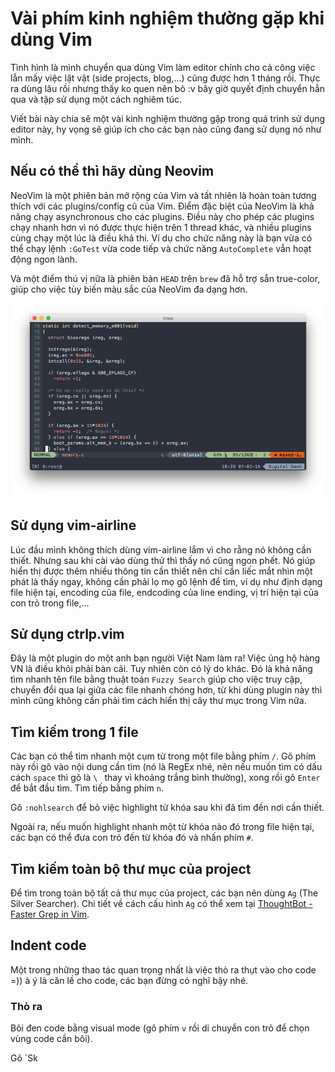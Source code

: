 # Vài phím kinh nghiệm thường gặp khi dùng Vim

Tình hình là mình chuyển qua dùng Vim làm editor chính cho cả công việc lẫn mấy việc lặt vặt (side projects, blog,...) cũng được hơn 1 tháng rồi. Thực ra dùng lâu rồi nhưng thấy ko quen nên bỏ :v bây giờ quyết định chuyển hẳn qua và tập sử dụng một cách nghiêm túc.

Viết bài này chia sẽ một vài kinh nghiệm thường gặp trong quá trình sử dụng editor này, hy vọng sẽ giúp ích cho các bạn nào cũng đang sử dụng nó như mình.

## Nếu có thể thì hãy dùng Neovim

NeoVim là một phiên bản mở rộng của Vim và tất nhiên là hoàn toàn tương thích với các plugins/config cũ của Vim. Điểm đặc biệt của NeoVim là khả năng chạy asynchronous cho các plugins. Điều này cho phép các plugins chạy nhanh hơn vì nó được thực hiện trên 1 thread khác, và nhiều plugins cùng chạy một lúc là điều khả thi. Ví dụ cho chức năng này là bạn vừa có thể chạy lệnh `:GoTest` vừa code tiếp và chức năng `AutoComplete` vẫn hoạt động ngon lành.

Và một điểm thú vị nữa là phiên bản `HEAD` trên `brew` đã hỗ trợ sẵn true-color, giúp cho việc tùy biến màu sắc của NeoVim đa dạng hơn.

![](./img/vimtmux.png)

## Sử dụng vim-airline

Lúc đầu mình không thích dùng vim-airline lắm vì cho rằng nó không cần thiết. Nhưng sau khi cài vào dùng thử thì thấy nó cũng ngon phết. Nó giúp hiển thị được thêm nhiều thông tin cần thiết nên chỉ cần liếc mắt nhìn một phát là thấy ngay, không cần phải lọ mọ gõ lệnh để tìm, ví dụ như định dạng file hiện tại, encoding của file, endcoding của line ending, vị trí hiện tại của con trỏ trong file,...

## Sử dụng ctrlp.vim

Đây là một plugin do một anh bạn người Việt Nam làm ra! Việc ủng hộ hàng VN là điều khỏi phải bàn cãi. Tuy nhiên còn có lý do khác. Đó là khả năng tìm nhanh tên file bằng thuật toán `Fuzzy Search` giúp cho việc truy cập, chuyển đổi qua lại giữa các file nhanh chóng hơn, từ khi dùng plugin này thì mình cũng không cần phải tìm cách hiển thị cây thư mục trong Vim nữa.

## Tìm kiếm trong 1 file

Các bạn có thể tìm nhanh một cụm từ trong một file bằng phím `/`. Gõ phím này rồi gõ vào nội dung cần tìm (nó là RegEx nhé, nên nếu muốn tìm có dấu cách `space` thì gõ là `\ ` thay vì khoảng trắng bình thường), xong rồi gõ `Enter` để bắt đầu tìm. Tìm tiếp bằng phím `n`.

Gõ `:nohlsearch` để bỏ việc highlight từ khóa sau khi đã tìm đến nơi cần thiết.

Ngoài ra, nếu muốn highlight nhanh một từ khóa nào đó trong file hiện tại, các bạn có thể đưa con trỏ đến từ khóa đó và nhấn phím `#`.

## Tìm kiếm toàn bộ thư mục của project

Để tìm trong toàn bộ tất cả thư mục của project, các bạn nên dùng `Ag` (The Silver Searcher). Chi tiết về cách cấu hình `Ag` có thể xem tại [ThoughtBot - Faster Grep in Vim](https://robots.thoughtbot.com/faster-grepping-in-vim).

## Indent code

Một trong những thao tác quan trọng nhất là việc thò ra thụt vào cho code =)) à ý là căn lề cho code, các bạn đừng có nghĩ bậy nhé.

### Thò ra

Bôi đen code bằng visual mode (gõ phím `v` rồi di chuyển con trỏ để chọn vùng code cần bôi).

Gõ `Sk


